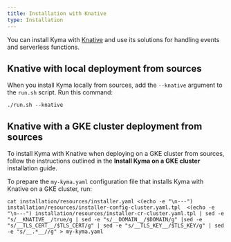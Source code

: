 ```yaml
---
title: Installation with Knative
type: Installation
---
```


You can install Kyma with [Knative](https://cloud.google.com/knative/) and use its solutions for handling events and serverless functions.

## Knative with local deployment from sources

When you install Kyma locally from sources, add the `--knative` argument to the `run.sh` script. Run this command:

```
./run.sh --knative
```

## Knative with a GKE cluster deployment from sources

To install Kyma with Knative when deploying on a GKE cluster from sources, follow the instructions outlined in the **Install Kyma on a GKE cluster** installation guide.

To prepare the `my-kyma.yaml` configuration file that installs Kyma with Knative on a GKE cluster, run:

```
cat installation/resources/installer.yaml <(echo -e "\n---") installation/resources/installer-config-cluster.yaml.tpl  <(echo -e "\n---") installation/resources/installer-cr-cluster.yaml.tpl | sed -e "s/__KNATIVE__/true/g | sed -e "s/__DOMAIN__/$DOMAIN/g" |sed -e "s/__TLS_CERT__/$TLS_CERT/g" | sed -e "s/__TLS_KEY__/$TLS_KEY/g" | sed -e "s/__.*__//g" > my-kyma.yaml
```
